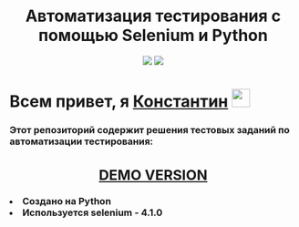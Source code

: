 <!-- Заголовок -->
<h1 align="center">
  <br>
  Автоматизация тестирования с помощью Selenium и Python
  <br>
</h1>
<!-- Описание -->
<p align="center">
  <a href="https://github.com/blackcater/blackcater/raw/main/images/Hi.gif" target="_blank">

  </a>
</p>
<!-- Иконки -->
<p align="center">
    <img src="https://img.shields.io/badge/Python-3.10.7-green">
    <img src="https://img.shields.io/badge/selenium-4.1.0-yellow">
</p>

 <div>
      <h1>Всем привет, я <a href="https://www.gilmanov.net/" target="_blank">Константин</a> <img src="https://github.com/blackcater/blackcater/raw/main/images/Hi.gif" height="32"/></h1>
      <h3>Этот репозиторий содержит решения тестовых заданий по автоматизации тестирования:

  <center>
<h2><a href="https://knalser.pythonanywhere.com/">DEMO VERSION</a></h2>
</center>

<li>Создано на Python</li>
<li>Используется selenium - 4.1.0</li>

